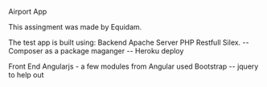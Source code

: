 Airport App

This assingment was made by Equidam. 

The test app is built using:
Backend
Apache Server
PHP Restfull Silex. 
-- Composer as a package maganger
-- Heroku deploy

Front End
Angularjs - a few modules from Angular used 
Bootstrap
-- jquery to help out



